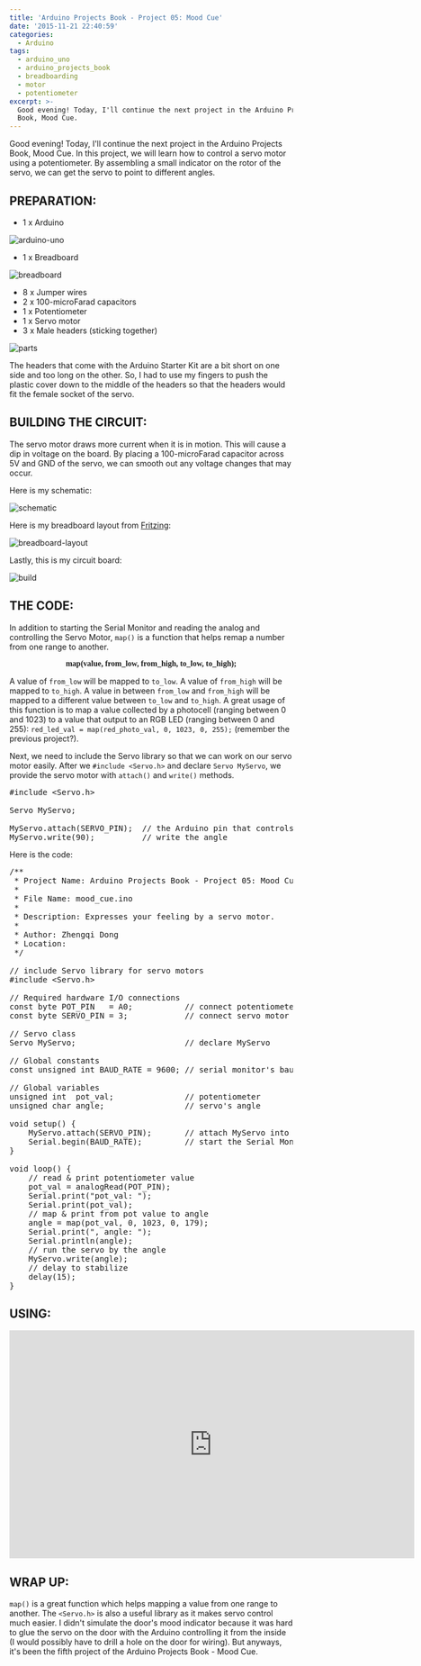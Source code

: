 ```yaml
---
title: 'Arduino Projects Book - Project 05: Mood Cue'
date: '2015-11-21 22:40:59'
categories:
  - Arduino
tags:
  - arduino_uno
  - arduino_projects_book
  - breadboarding
  - motor
  - potentiometer
excerpt: >-
  Good evening! Today, I'll continue the next project in the Arduino Projects
  Book, Mood Cue.
---
```


Good evening! Today, I'll continue the next project in the Arduino Projects Book, Mood Cue. In this project, we will learn how to control a servo motor using a potentiometer. By assembling a small indicator on the rotor of the servo, we can get the servo to point to different angles.

## **PREPARATION:**

- 1 x Arduino

![arduino-uno](/images/arduino-uno.jpg)

- 1 x Breadboard

![breadboard](/images/breadboard.jpg)

- 8 x Jumper wires
- 2 x 100-microFarad capacitors
- 1 x Potentiometer
- 1 x Servo motor
- 3 x Male headers (sticking together)

![parts](/images/arduino-projects-book-project-05/parts.jpg)

The headers that come with the Arduino Starter Kit are a bit short on one side and too long on the other. So, I had to use my fingers to push the plastic cover down to the middle of the headers so that the headers would fit the female socket of the servo.

## **BUILDING THE CIRCUIT:**

The servo motor draws more current when it is in motion. This will cause a dip in voltage on the board. By placing a 100-microFarad capacitor across 5V and GND of the servo, we can smooth out any voltage changes that may occur.

Here is my schematic:

![schematic](/images/arduino-projects-book-project-05/schematic.png)

Here is my breadboard layout from [Fritzing](http://fritzing.org/home/):

![breadboard-layout](/images/arduino-projects-book-project-05/breadboard-layout.jpg)

Lastly, this is my circuit board:

![build](/images/arduino-projects-book-project-05/build.jpg)

## **THE CODE:**

In addition to starting the Serial Monitor and reading the analog and controlling the Servo Motor, `map()` is a function that helps remap a number from one range to another.

<p align="center"><font face="consolas"><b>map(value, from_low, from_high, to_low, to_high);</b></font></p>

A value of `from_low` will be mapped to `to_low`. A value of `from_high` will be mapped to `to_high`. A value in between `from_low` and `from_high` will be mapped to a different value between `to_low` and `to_high`. A great usage of this function is to map a value collected by a photocell (ranging between 0 and 1023) to a value that output to an RGB LED (ranging between 0 and 255): `red_led_val = map(red_photo_val, 0, 1023, 0, 255);` (remember the previous project?).

Next, we need to include the Servo library so that we can work on our servo motor easily. After we `#include <Servo.h>` and declare `Servo MyServo`, we provide the servo motor with `attach()` and `write()` methods.

<?prettify?>
<pre class="prettyprint cpp-html linenums">
#include <span><</span>Servo.h<span>></span>

Servo MyServo;

MyServo.attach(SERVO_PIN);  // the Arduino pin that controls the servo
MyServo.write(90);          // write the angle
</pre>

Here is the code: 

<?prettify?>
<pre class="prettyprint cpp-html linenums">
/**
 * Project Name: Arduino Projects Book - Project 05: Mood Cue
 *
 * File Name: mood_cue.ino
 *
 * Description: Expresses your feeling by a servo motor.
 *
 * Author: Zhengqi Dong
 * Location:  
 */

// include Servo library for servo motors
#include <span><</span>Servo.h<span>></span>

// Required hardware I/O connections
const byte POT_PIN   = A0;           // connect potentiometer to A0
const byte SERVO_PIN = 3;            // connect servo motor to ~3

// Servo class
Servo MyServo;                       // declare MyServo

// Global constants
const unsigned int BAUD_RATE = 9600; // serial monitor's baud rate

// Global variables
unsigned int  pot_val;               // potentiometer
unsigned char angle;                 // servo's angle

void setup() {
    MyServo.attach(SERVO_PIN);       // attach MyServo into SERVO_PIN
    Serial.begin(BAUD_RATE);         // start the Serial Monitor
}

void loop() {
    // read & print potentiometer value
    pot_val = analogRead(POT_PIN);
    Serial.print("pot_val: ");
    Serial.print(pot_val);
    // map & print from pot value to angle
    angle = map(pot_val, 0, 1023, 0, 179);
    Serial.print(", angle: ");
    Serial.println(angle);
    // run the servo by the angle
    MyServo.write(angle);
    // delay to stabilize
    delay(15);
}
</pre>

## **USING:**

<div class="embedded-video">
  <iframe width="720" height="405" src="https://www.youtube.com/embed/AD3L59OoNMg?list=PLt_UZum7NVtmFEVMdv4XH8TgXzJvzd78x" frameborder="0" allowfullscreen=""></iframe>
</div>

## **WRAP UP:**

`map()` is a great function which helps mapping a value from one range to another. The `<Servo.h>` is also a useful library as it makes servo control much easier. I didn't simulate the door's mood indicator because it was hard to glue the servo on the door with the Arduino controlling it from the inside (I would possibly have to drill a hole on the door for wiring). But anyways, it's been the fifth project of the Arduino Projects Book - Mood Cue.
